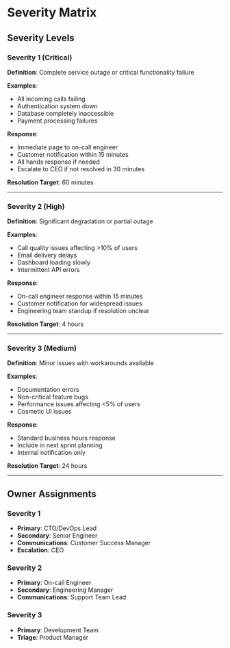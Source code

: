 # Severity Matrix

## Severity Levels

### Severity 1 (Critical)
**Definition**: Complete service outage or critical functionality failure

**Examples**:
- All incoming calls failing
- Authentication system down
- Database completely inaccessible
- Payment processing failures

**Response**:
- Immediate page to on-call engineer
- Customer notification within 15 minutes
- All hands response if needed
- Escalate to CEO if not resolved in 30 minutes

**Resolution Target**: 60 minutes

---

### Severity 2 (High)
**Definition**: Significant degradation or partial outage

**Examples**:
- Call quality issues affecting >10% of users
- Email delivery delays
- Dashboard loading slowly
- Intermittent API errors

**Response**:
- On-call engineer response within 15 minutes
- Customer notification for widespread issues
- Engineering team standup if resolution unclear

**Resolution Target**: 4 hours

---

### Severity 3 (Medium)
**Definition**: Minor issues with workarounds available

**Examples**:
- Documentation errors
- Non-critical feature bugs
- Performance issues affecting <5% of users
- Cosmetic UI issues

**Response**:
- Standard business hours response
- Include in next sprint planning
- Internal notification only

**Resolution Target**: 24 hours

---

## Owner Assignments

### Severity 1
- **Primary**: CTO/DevOps Lead
- **Secondary**: Senior Engineer
- **Communications**: Customer Success Manager
- **Escalation**: CEO

### Severity 2
- **Primary**: On-call Engineer
- **Secondary**: Engineering Manager
- **Communications**: Support Team Lead

### Severity 3
- **Primary**: Development Team
- **Triage**: Product Manager